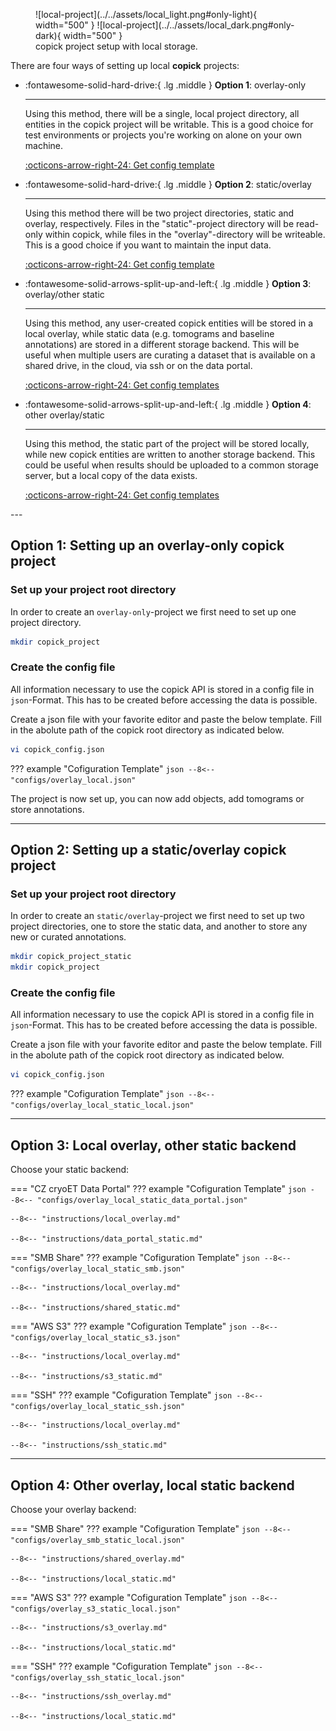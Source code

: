 <figure markdown="span">
  ![local-project](../../assets/local_light.png#only-light){ width="500" }
  ![local-project](../../assets/local_dark.png#only-dark){ width="500" }
  <figcaption>copick project setup with local storage.</figcaption>
</figure>

There are four ways of setting up local **copick** projects:

<div class="grid cards" markdown>

-   :fontawesome-solid-hard-drive:{ .lg .middle }   __Option 1__: overlay-only

    ---

    Using this method, there will be a single, local project directory, all entities in the copick project
    will be writable. This is a good choice for test environments or projects you're working on alone on your own
    machine.

    [:octicons-arrow-right-24: Get config template](#option-1-setting-up-an-overlay-only-copick-project)


-   :fontawesome-solid-hard-drive:{ .lg .middle }   __Option 2__: static/overlay

    ---

    Using this method there will be two project directories, static and overlay, respectively. Files
    in the "static"-project directory will be read-only within copick, while files in the "overlay"-directory will be
    writeable. This is a good choice if you want to maintain the input data.

    [:octicons-arrow-right-24: Get config template](#option-2-setting-up-a-staticoverlay-copick-project)

-   :fontawesome-solid-arrows-split-up-and-left:{ .lg .middle } __Option 3__: overlay/other static

    ---

    Using this method, any user-created copick entities will be stored in a local overlay, while static data (e.g.
    tomograms and baseline annotations) are stored in a different storage backend. This will be useful when multiple
    users are curating a dataset that is available on a shared drive, in the cloud, via ssh or on the data portal.

    [:octicons-arrow-right-24: Get config templates](#option-3-local-overlay-other-static-backend)

-   :fontawesome-solid-arrows-split-up-and-left:{ .lg .middle } __Option 4__: other overlay/static

    ---

    Using this method, the static part of the project will be stored locally, while new copick entities are written to
    another storage backend. This could be useful when results should be uploaded to a common storage server, but a local
    copy of the data exists.

    [:octicons-arrow-right-24: Get config templates](#option-4-other-overlay-local-static-backend)
</div>
---

## Option 1: Setting up an overlay-only copick project

### Set up your project root directory

In order to create an `overlay-only`-project we first need to set up one project directory.

```bash
mkdir copick_project
```

### Create the config file

All information necessary to use the copick API is stored in a config file in `json`-Format. This has to be created
before accessing the data is possible.


Create a json file with your favorite editor and paste the below template. Fill in the abolute path of the copick
root directory as indicated below.

```bash
vi copick_config.json
```

??? example "Cofiguration Template"
    ```json
    --8<-- "configs/overlay_local.json"
    ```

The project is now set up, you can now add objects, add tomograms or store annotations.

---

## Option 2: Setting up a static/overlay copick project

### Set up your project root directory

In order to create an `static/overlay`-project we first need to set up two project directories, one to store the static
data, and another to store any new or curated annotations.

```bash
mkdir copick_project_static
mkdir copick_project
```

### Create the config file

All information necessary to use the copick API is stored in a config file in `json`-Format. This has to be created
before accessing the data is possible.


Create a json file with your favorite editor and paste the below template. Fill in the abolute path of the copick
root directory as indicated below.

```bash
vi copick_config.json
```

??? example "Cofiguration Template"
    ```json
    --8<-- "configs/overlay_local_static_local.json"
    ```

---

## Option 3: Local overlay, other static backend

Choose your static backend:

=== "CZ cryoET Data Portal"
    ??? example "Cofiguration Template"
        ```json
        --8<-- "configs/overlay_local_static_data_portal.json"
        ```

    --8<-- "instructions/local_overlay.md"

    --8<-- "instructions/data_portal_static.md"


=== "SMB Share"
    ??? example "Cofiguration Template"
        ```json
        --8<-- "configs/overlay_local_static_smb.json"
        ```

    --8<-- "instructions/local_overlay.md"

    --8<-- "instructions/shared_static.md"

=== "AWS S3"
    ??? example "Cofiguration Template"
        ```json
        --8<-- "configs/overlay_local_static_s3.json"
        ```

    --8<-- "instructions/local_overlay.md"

    --8<-- "instructions/s3_static.md"

=== "SSH"
    ??? example "Cofiguration Template"
        ```json
        --8<-- "configs/overlay_local_static_ssh.json"
        ```

    --8<-- "instructions/local_overlay.md"

    --8<-- "instructions/ssh_static.md"

---

## Option 4: Other overlay, local static backend

Choose your overlay backend:

=== "SMB Share"
    ??? example "Cofiguration Template"
        ```json
        --8<-- "configs/overlay_smb_static_local.json"
        ```

    --8<-- "instructions/shared_overlay.md"

    --8<-- "instructions/local_static.md"

=== "AWS S3"
    ??? example "Cofiguration Template"
        ```json
        --8<-- "configs/overlay_s3_static_local.json"
        ```

    --8<-- "instructions/s3_overlay.md"

    --8<-- "instructions/local_static.md"

=== "SSH"
    ??? example "Cofiguration Template"
        ```json
        --8<-- "configs/overlay_ssh_static_local.json"
        ```

    --8<-- "instructions/ssh_overlay.md"

    --8<-- "instructions/local_static.md"
